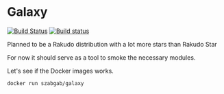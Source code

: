 # Galaxy

[![Build Status](https://travis-ci.org/szabgab/galaxy.png)](https://travis-ci.org/szabgab/galaxy)
[![Build status](https://ci.appveyor.com/api/projects/status/github/szabgab/galaxy?svg=true)](https://ci.appveyor.com/project/szabgab/galaxy/branch/main)

Planned to be a Rakudo distribution with a lot more stars than Rakudo Star

For now it should serve as a tool to smoke the necessary modules.

Let's see if the Docker images works.

```
docker run szabgab/galaxy
```
